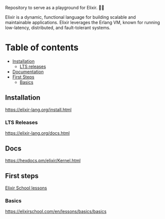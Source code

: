 Repository to serve as a playground for Elixir. 👨‍🔬


Elixir is a dynamic, functional language for building scalable and maintainable applications.
Elixir leverages the Erlang VM, known for running low-latency, distributed, and fault-tolerant systems.

# Table of contents

* [Installation](#installation)
    * [LTS releases](#lts-releases)
* [Documentation](#docs)
* [First Steps](#first-steps)
   * [Basics](#basics)

## Installation
<https://elixir-lang.org/install.html>

### LTS Releases
<https://elixir-lang.org/docs.html>

## Docs
<https://hexdocs.pm/elixir/Kernel.html>

## First steps
[Elixir School lessons](https://elixirschool.com/pt/lessons/basics/basics#)

### Basics
<https://elixirschool.com/en/lessons/basics/basics>


